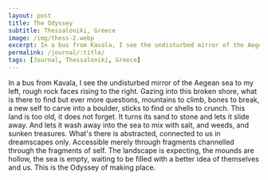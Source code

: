 ```yaml
---
layout: post
title: The Odyssey
subtitle: Thessaloniki, Greece
image: /img/thess-2.webp
excerpt: In a bus from Kavala, I see the undisturbed mirror of the Aegean sea to my left, rough rock faces rising to the right.
permalink: /journal/:title/
tags: [Journal, Thessaloniki, Greece]
---
```

In a bus from Kavala, I see the undisturbed mirror of the Aegean sea to my left, rough rock faces rising to the right. Gazing into this broken shore, what is there to find but ever more questions, mountains to climb, bones to break, a new self to carve into a boulder, sticks to find or shells to crunch. This land is too old, it does not forget. It turns its sand to stone and lets it slide away. And lets it wash away into the sea to mix with salt, and weeds, and sunken treasures. What's there is abstracted, connected to us in dreamscapes only. Accessible merely through fragments channelled through the fragments of self. The landscape is expecting, the mounds are hollow, the sea is empty, waiting to be filled with a better idea of themselves and us. This is the Odyssey of making place.
